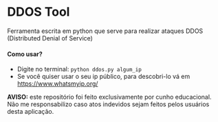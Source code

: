 # DDOS Tool

Ferramenta escrita em python que serve para realizar ataques DDOS (Distributed Denial of Service)

#### **Como usar?**

- Digite no terminal: ```python ddos.py algum_ip```
- Se você quiser usar o seu ip público, para descobri-lo vá em <https://www.whatsmyip.org/>

**AVISO:** este repositório foi feito exclusivamente por cunho educacional. Não me responsabilizo
caso atos indevidos sejam feitos pelos usuários desta aplicação.